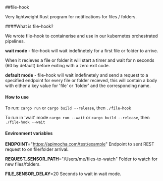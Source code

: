 ##file-hook

Very lightweight Rust program for notifications for files / folders.

####What is file-hook?

We wrote file-hook to containerise and use in our kubernetes orchestrated pipelines.

**wait mode** - file-hook will wait indefinetely for a first file or folder to arrive.

When it recieves a file or folder it will start a timer and wait for n seconds (60 by default) before exiting with a zero exit code.

**default mode** - file-hook will wait indefinetely and send a request to a specified endpoint for every file or folder recieved, this will contain a body with either a key value for 'file' or 'folder' and the corresponding name.

#### How to use

To run:
`cargo run` or `cargo build --release`, then `./file-hook`

To run in 'wait' mode
`cargo run --wait` or `cargo build --release`, then `./file-hook --wait`

#### Environment variables

**ENDPOINT**="https://apimocha.com/test/example"
Endpoint to sent REST request to on file/folder arrival.

**REQUEST_SENSOR_PATH**="/Users/me/files-to-watch"
Folder to watch for new files/folders.

**FILE_SENSOR_DELAY**=20
Seconds to wait in wait mode.
